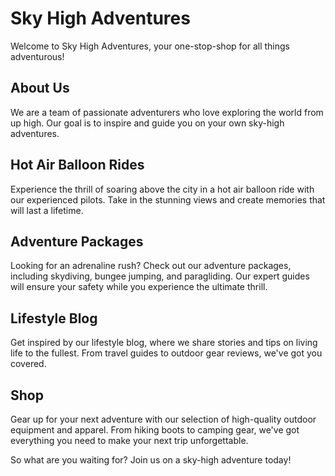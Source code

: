 <!--font:Poppins-->

# Sky High Adventures

Welcome to Sky High Adventures, your one-stop-shop for all things adventurous! 

## About Us
We are a team of passionate adventurers who love exploring the world from up high. Our goal is to inspire and guide you on your own sky-high adventures.

## Hot Air Balloon Rides
Experience the thrill of soaring above the city in a hot air balloon ride with our experienced pilots. Take in the stunning views and create memories that will last a lifetime.

## Adventure Packages
Looking for an adrenaline rush? Check out our adventure packages, including skydiving, bungee jumping, and paragliding. Our expert guides will ensure your safety while you experience the ultimate thrill.

## Lifestyle Blog
Get inspired by our lifestyle blog, where we share stories and tips on living life to the fullest. From travel guides to outdoor gear reviews, we've got you covered.

## Shop
Gear up for your next adventure with our selection of high-quality outdoor equipment and apparel. From hiking boots to camping gear, we've got everything you need to make your next trip unforgettable.

So what are you waiting for? Join us on a sky-high adventure today!

<!--

Write me markdown content of website with wallpaper:

"A whimsical scene of a hot air balloon flying over a city for a lifestyle or adventure website"

The header of the page should not be copy of the text but rather a real content of the website which is using this wallpaper.


---


# Sky High Adventures

Welcome to Sky High Adventures, your one-stop-shop for all things adventurous! 

## About Us
We are a team of passionate adventurers who love exploring the world from up high. Our goal is to inspire and guide you on your own sky-high adventures.

## Hot Air Balloon Rides
Experience the thrill of soaring above the city in a hot air balloon ride with our experienced pilots. Take in the stunning views and create memories that will last a lifetime.

## Adventure Packages
Looking for an adrenaline rush? Check out our adventure packages, including skydiving, bungee jumping, and paragliding. Our expert guides will ensure your safety while you experience the ultimate thrill.

## Lifestyle Blog
Get inspired by our lifestyle blog, where we share stories and tips on living life to the fullest. From travel guides to outdoor gear reviews, we've got you covered.

## Shop
Gear up for your next adventure with our selection of high-quality outdoor equipment and apparel. From hiking boots to camping gear, we've got everything you need to make your next trip unforgettable.

So what are you waiting for? Join us on a sky-high adventure today!


---


Write me a Google font which is best fitting for the website.

Pick from the list:
- Exo 2
- Dancing Script
- Alegreya
- Cormorant Garamond
- Creepster
- Playfair Display
- Lobster
- Montserrat
- Open Sans
- Futura
- Barlow Condensed
- Lato
- IBM Plex Sans
- Inter
- Orbitron
- Cinzel
- Poppins
- Great Vibes
- Roboto
- Cabin
- Raleway
- Cinzel Decorative


Write just the font name nothing else.


---


Poppins

-->
